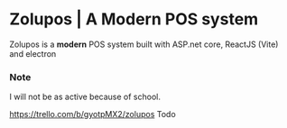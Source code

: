# Zolupos | A Modern POS system
Zolupos is a **modern** POS system built with ASP.net core, ReactJS (Vite) and electron

### Note
I will not be as active because of school.

https://trello.com/b/gyotpMX2/zolupos Todo
